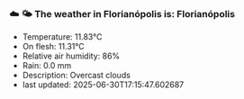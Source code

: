 ### ☁️ 🌤️  The weather in Florianópolis is: Florianópolis

- Temperature: 11.83°C
- On flesh: 11.31°C
- Relative air humidity: 86%
- Rain: 0.0 mm
- Description: Overcast clouds
- last updated: 2025-06-30T17:15:47.602687
